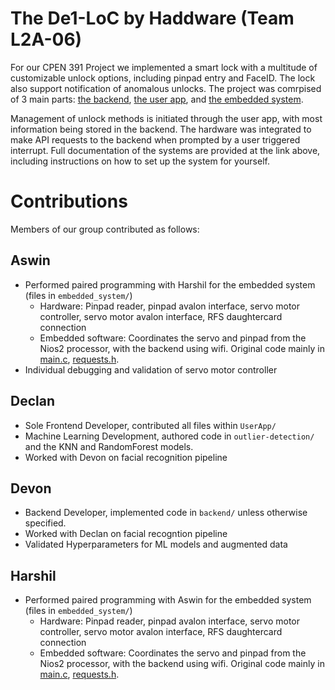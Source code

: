 # The De1-LoC by Haddware (Team L2A-06)

For our CPEN 391 Project we implemented a smart lock with a multitude of customizable unlock options, including pinpad entry and FaceID. The lock also support notification of anomalous unlocks. The project was comrpised of 3 main parts: [the backend](backend/BACKEND.md), [the user app](UserApp/APP.MD), and [the embedded system](). 

Management of unlock methods is initiated through the user app, with most information being stored in the backend. The hardware was integrated to make API requests to the backend when prompted by a user triggered interrupt. Full documentation of the systems are provided at the link above, including instructions on how to set up the system for yourself. 

# Contributions
Members of our group contributed as follows:
## Aswin
- Performed paired programming with Harshil for the embedded system (files in `embedded_system/`)
    - Hardware: Pinpad reader, pinpad avalon interface, servo motor controller, 
    servo motor avalon interface, RFS daughtercard connection
    - Embedded software: Coordinates the servo and pinpad from the Nios2 processor, 
    with the backend using wifi. Original code mainly in [main.c](embedded_system/software/embedded_software/main.c), 
    [requests.h](embedded_system/software/embedded_software/requests.h).
- Individual debugging and validation of servo motor controller

## Declan
- Sole Frontend Developer, contributed all files within `UserApp/`
- Machine Learning Development, authored code in `outlier-detection/` and the KNN and RandomForest models.
- Worked with Devon on facial recognition pipeline

## Devon
- Backend Developer, implemented code in `backend/` unless otherwise specified.
- Worked with Declan on facial recogntion pipeline
- Validated Hyperparameters for ML models and augmented data

## Harshil
- Performed paired programming with Aswin for the embedded system (files in `embedded_system/`)
    - Hardware: Pinpad reader, pinpad avalon interface, servo motor controller, 
    servo motor avalon interface, RFS daughtercard connection
    - Embedded software: Coordinates the servo and pinpad from the Nios2 processor, 
    with the backend using wifi. Original code mainly in [main.c](embedded_system/software/embedded_software/main.c), 
    [requests.h](embedded_system/software/embedded_software/requests.h).